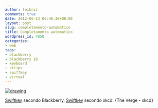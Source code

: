 ```yaml
---
author: leibniz
comments: true
date: 2012-06-13 06:46:36+00:00
layout: post
slug: completamento-automatico
title: Completamento automatico
wordpress_id: 4850
categories:
- web
tags:
- blackberry
- blackberry 10
- keyboard
- strips
- swiftkey
- virtual
---
```





[![drawing](http://leibniz.me/images/uploads/2012/06/swiftkey.png)](http://xkcd.com/1068/)


[Swiftkey](http://www.theverge.com/2012/5/1/2990932/blackberry-10-unveiled) secondo Blackberry, [Swiftkey](http://xkcd.com/1068/) secondo xkcd. {The Verge - xkcd}
